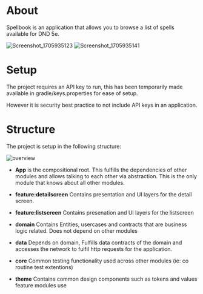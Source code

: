 # About
Spellbook is an application that allows you to browse a list of spells available for DND 5e.

![Screenshot_1705935123](https://github.com/davidcrotty/itemcatalogue/assets/7389468/e784d050-690b-4427-974d-3d52f689558f)
![Screenshot_1705935141](https://github.com/davidcrotty/itemcatalogue/assets/7389468/2cc304d8-1166-4a58-b3be-d77f98d84216)

# Setup
The project requires an API key to run, this has been temporarily made available in gradle/keys.properties for ease of setup.

However it is security best practice to not include API keys in an application.

# Structure
The project is setup in the following structure:

![overview](https://github.com/davidcrotty/itemcatalogue/assets/7389468/93fcf416-7b77-4812-967d-2eb4792f28a7)

* **App** is the compositional root. This fulfills the dependencies of other modules and allows talking to each other via abstraction. This is the only module that knows about all other modules.

* **feature:detailscreen** Contains presentation and UI layers for the detail screen.

* **feature:listscreen** Contains presenation and UI layers for the listscreen

* **domain** Contains Entities, usercases and contracts that are business logic related. Does not depend on other modules

* **data** Depends on domain, Fulfills data contracts of the domain and accesses the network to fulfil http requests for the application.

* **core** Common testing functionality used across other modules (ie: co routine test extentions)

* **theme** Contains common design components such as tokens and values feature modules use

